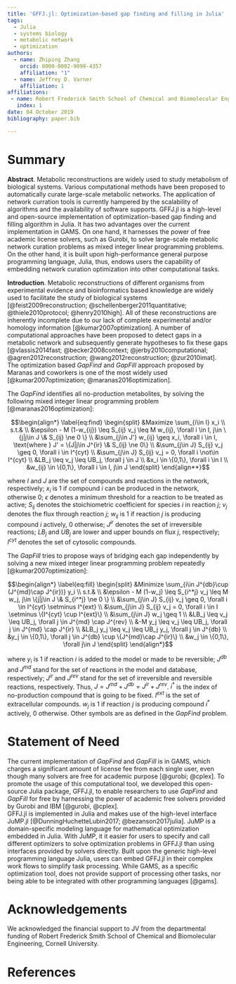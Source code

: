 ```yaml
---
title: 'GFFJ.jl: Optimization-based gap finding and filling in Julia'
tags:
  - Julia
  - systems biology
  - metabolic network 
  - optimization
authors:
  - name: Zhiping Zhang
    orcid: 0000-0002-9099-4357
    affiliation: "1" 
  - name: Jeffrey D. Varner
    affiliation: 1
affiliations:
 - name: Robert Frederick Smith School of Chemical and Biomolecular Engineering, Cornell University, Ithaca NY, 14853 USA
   index: 1
date: 04 October 2019
bibliography: paper.bib

---
```


# Summary

**Abstract**. 
Metabolic reconstructions are widely used to study metabolism of
biological systems. Various computational methods have been proposed to
automatically curate large-scale metabolic networks. The application of
network curration tools is currently hampered by the scalability of
algorithms and the availability of software supports. GFFJ.jl is a
high-level and open-source implementation of optimization-based gap
finding and filling algorithm in Julia. It has two advantages over the
current implementation in GAMS. On one hand, it harnesses the power of
free academic license solvers, such as Gurobi, to solve large-scale
metabolic network curation problems as mixed integer linear programming
problems. On the other hand, it is built upon high-performance general
purpose programming language, Julia, thus, endows users the capability
of embedding network curation optimization into other computational
tasks. 


**Introduction**. 
Metabolic reconstructions of different organisms from experimental evidence and bioinformatics based knowledge are widely used to facilitate the study of biological systems [@feist2009reconstruction; @schellenberger2011quantitative; @thiele2010protocol; @henry2010high]. All of these reconstructions are inherently incomplete due to our lack of complete experimental and/or homology information [@kumar2007optimization]. A number of computational approaches have been proposed to detect gaps in a metabolic network and subsequently generate hypotheses to fix these gaps [@vlassis2014fast; @becker2008context; @jerby2010computational; @agren2012reconstruction; @wang2012reconstruction; @zur2010imat]. The optimization based *GapFind* and *GapFill* approach proposed by Maranas and coworkers is one of the most widely used [@kumar2007optimization; @maranas2016optimization].

The *GapFind* identifies all no-production metabolites, by solving the following mixed integer linear programming problem [@maranas2016optimization]: 

$$\begin{align*}
\label{eq:find}
\begin{split}
    &Maximize \sum_{i\in I} x_i \\
    s.t.&     \\
    &\epsilon - M (1-w_{ij}) \leq S_{ij} v_j \leq M w_{ij}, \forall i \in I, j\in \{j|j\in J \& S_{ij} \ne 0 \}  \\
    &\sum_{j\in J'} w_{ij} \geq x_i, \forall i \in I, \text{where } J' = \{J|j\in J^{ir} \& S_{ij} \ne 0\}  \\
    &\sum_{j\in J} S_{ij} v_j \geq 0, \forall i \in I^{cyt}  \\
    &\sum_{j\in J} S_{ij} v_j = 0, \forall i \not\in I^{cyt}  \\
    &LB_j \leq v_j \leq UB_j, \forall j \in J  \\
    &x_i \in \{0,1\}, \forall i \in I  \\
    &w_{ij} \in \{0,1\}, \forall i \in I, j\in J
\end{split}
\end{align**}$$

where $I$ and $J$ are the set of compounds and reactions in the network, respectively;
$x_i$ is $1$ if compound $i$ can be produced in the network, otherwise 0;
$\epsilon$ denotes a minimum threshold for a reaction to be treated as active;
$S_{ij}$ denotes the stoichiometric coefficient for species $i$ in reaction $j$;
$v_j$ denotes the flux through reaction $j$;
$w_{ij}$ is $1$ if reaction $j$ is producing compound $i$ actively, 0 otherwise;
$J^{ir}$ denotes the set of irreversible reactions;
$LB_j$ and $UB_j$ are lower and upper bounds on flux $j$, respectively;
$I^{cyt}$ denotes the set of cytosolic compounds.  

The *GapFill* tries to propose ways of bridging each gap independently by solving a new mixed integer linear programming problem repeatedly [@kumar2007optimization]: 

$$\begin{align*}
\label{eq:fill}
\begin{split}
    &Minimize \sum_{i\in J^{db}\cup (J^{md}\cap J^{ir})} y_i  \\
    s.t.&  \\
    &\epsilon - M (1-w_j) \leq S_{i^*j} v_j \leq M w_j, j\in \{j|j\in J \& S_{i^*j} \ne 0 \} \\
    &\sum_{j\in J} S_{ij} v_j \geq 0, \forall i \in I^{cyt} \setminus I^{ext}  \\
    &\sum_{j\in J} S_{ij} v_j = 0, \forall i \in I \setminus \{I^{cyt} \cup I^{ext}\}  \\
    &\sum_{j\in J} w_j \geq 1 \\
    &LB_j \leq v_j \leq UB_j, \forall j \in J^{md} \cap J^{rev}  \\
    &-M y_j \leq v_j \leq UB_j, \forall j \in J^{md} \cap J^{ir}  \\
    &LB_j y_j \leq v_j \leq UB_j y_j, \forall j \in J^{db}  \\
    &y_j \in \{0,1\}, \forall j \in J^{db} \cup \{J^{md}\cap J^{ir}\}  \\
    &w_j \in \{0,1\}, \forall j\in J
\end{split}
\end{align*}$$

where $y_i$ is $1$ if reaction $i$ is added to the model or made to be reversible;
$J^{db}$ and $J^{md}$ stand for the set of reactions in the model and database, respectively;
$J^{ir}$ and $J^{rev}$ stand for the set of irreversible and reversible reactions, respectively.
Thus, $J = J^{md} + J^{db} = J^{ir} + J^{rev}$.
$i^*$ is the index of no-production compound that is going to be fixed. 
$I^{ext}$ is the set of extracellular compounds. 
$w_{j}$ is $1$ if reaction $j$ is producing compound $i^*$ actively, 0 otherwise. 
Other symbols are as defined in the *GapFind* problem. 


# Statement of Need 

The current implementation of *GapFind* and *GapFill* is in GAMS, which charges a significant amount of license fee from each single user, even though many solvers are free for academic purpose [@gurobi; @cplex].
To promote the usage of this computational tool, we developed this open-source Julia package, GFFJ.jl, to enable researchers to use *GapFind* and *GapFill* for free by harnessing the power of academic free solvers provided by Gurobi and IBM [@gurobi, @cplex].  
GFFJ.jl is implemented in Julia and makes use of the high-level interface JuMP.jl [@DunningHuchetteLubin2017; @bezanson2017julia].
JuMP is a domain-specific modeling language for mathematical optimization embedded in Julia. 
With JuMP, it it easier for users to specify and call different optimizers to solve optimization problems in GFFJ.jl than using interfaces provided by solvers directly. 
Built upon the generic high-level programming language Julia, users can embed GFFJ.jl in their complex work flows to simplify task processing. 
While GAMS, as a specific optimization tool, does not provide support of processing other tasks, nor being able to be integrated with other programming languages [@gams]. 


# Acknowledgements

We acknowledged the financial support to
JV from the departmental funding of Robert Frederick Smith
School of Chemical and Biomolecular Engineering, Cornell University.

# References
